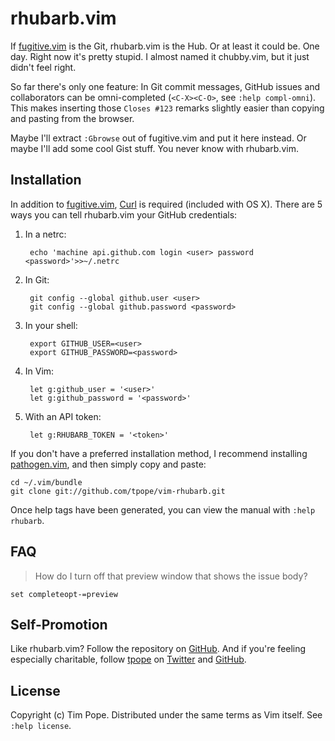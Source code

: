 # rhubarb.vim

If [fugitive.vim][] is the Git, rhubarb.vim is the Hub.  Or at least it
could be.  One day.  Right now it's pretty stupid.  I almost named it
chubby.vim, but it just didn't feel right.

So far there's only one feature:  In Git commit messages, GitHub issues
and collaborators can be omni-completed (`<C-X><C-O>`, see `:help
compl-omni`).  This makes inserting those `Closes #123` remarks slightly
easier than copying and pasting from the browser.

Maybe I'll extract `:Gbrowse` out of fugitive.vim and put it here
instead.  Or maybe I'll add some cool Gist stuff.  You never know with
rhubarb.vim.

[fugitive.vim]: https://github.com/tpope/vim-fugitive

## Installation

In addition to [fugitive.vim][], [Curl](http://curl.haxx.se/) is
required (included with OS X).  There are 5 ways you can tell
rhubarb.vim your GitHub credentials:

1. In a netrc:

        echo 'machine api.github.com login <user> password <password>'>>~/.netrc

2. In Git:

        git config --global github.user <user>
        git config --global github.password <password>

3. In your shell:

        export GITHUB_USER=<user>
        export GITHUB_PASSWORD=<password>

4. In Vim:

        let g:github_user = '<user>'
        let g:github_password = '<password>'

5. With an API token:

        let g:RHUBARB_TOKEN = '<token>'

If you don't have a preferred installation method, I recommend
installing [pathogen.vim](https://github.com/tpope/vim-pathogen), and
then simply copy and paste:

    cd ~/.vim/bundle
    git clone git://github.com/tpope/vim-rhubarb.git

Once help tags have been generated, you can view the manual with
`:help rhubarb`.

## FAQ

> How do I turn off that preview window that shows the issue body?

    set completeopt-=preview

## Self-Promotion

Like rhubarb.vim? Follow the repository on
[GitHub](https://github.com/tpope/vim-rhubarb).  And if
you're feeling especially charitable, follow [tpope](http://tpo.pe/) on
[Twitter](http://twitter.com/tpope) and
[GitHub](https://github.com/tpope).

## License

Copyright (c) Tim Pope.  Distributed under the same terms as Vim itself.
See `:help license`.
